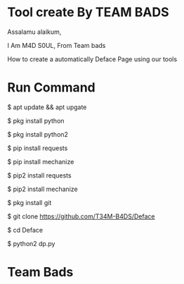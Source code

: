 # Tool create By TEAM BADS

Assalamu alaikum,

I Am M4D S0UL, From Team bads 

How to create a automatically Deface Page using our tools

# Run Command

$ apt update && apt upgate

$ pkg install python

$ pkg install python2

$ pip install requests 

$ pip install mechanize 

$ pip2 install requests

$ pip2 install mechanize

$ pkg install git

$ git clone https://github.com/T34M-B4DS/Deface

$ cd Deface

$ python2 dp.py

# Team Bads
